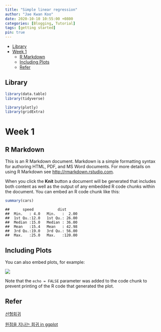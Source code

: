 ```yaml
---
title: "Simple linear regression"
author: "Jae Kwan Koo"
date: 2020-10-10 10:55:00 +0800
categories: [Blogging, Tutorial]
tags: [getting started]
pin: true
---  
```


  - [Library](#library)
  - [Week 1](#week-1)
      - [R Markdown](#r-markdown)
      - [Including Plots](#including-plots)
      - [Refer](#refer)

## Library

``` r
library(data.table)
library(tidyverse)

library(plotly)
library(gridExtra)
```

# Week 1

## R Markdown

This is an R Markdown document. Markdown is a simple formatting syntax
for authoring HTML, PDF, and MS Word documents. For more details on
using R Markdown see <http://rmarkdown.rstudio.com>.

When you click the **Knit** button a document will be generated that
includes both content as well as the output of any embedded R code
chunks within the document. You can embed an R code chunk like this:

``` r
summary(cars)
```

    ##      speed           dist       
    ##  Min.   : 4.0   Min.   :  2.00  
    ##  1st Qu.:12.0   1st Qu.: 26.00  
    ##  Median :15.0   Median : 36.00  
    ##  Mean   :15.4   Mean   : 42.98  
    ##  3rd Qu.:19.0   3rd Qu.: 56.00  
    ##  Max.   :25.0   Max.   :120.00

## Including Plots

You can also embed plots, for example:

<img src="2020-10-09-simple-regression_files/figure-gfm/pressure-1.png" style="display: block; margin: auto;" />

Note that the `echo = FALSE` parameter was added to the code chunk to
prevent printing of the R code that generated the plot.

## Refer

[선형회귀](https://www.datacamp.com/community/tutorials/linear-regression-R#coefficients)

[원점을 지나는 회귀 in
ggplot](https://stackoverflow.com/questions/26705554/extend-geom-smooth-in-a-single-direction)

